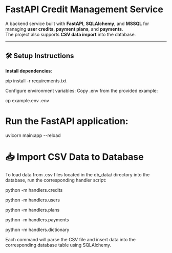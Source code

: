 # FastAPI Credit Management Service

A backend service built with **FastAPI**, **SQLAlchemy**, and **MSSQL** for managing **user credits**, **payment plans**, and **payments**.  
The project also supports **CSV data import** into the database.

---


## 🛠️ Setup Instructions

**Install dependencies**:

   pip install -r requirements.txt
   
Configure environment variables:
Copy .env from the provided example:

cp example.env .env


# Run the FastAPI application:


uvicorn main:app --reload

# 📥 Import CSV Data to Database
To load data from .csv files located in the db_data/ directory into the database, run the corresponding handler script:

python -m handlers.credits

python -m handlers.users

python -m handlers.plans

python -m handlers.payments

python -m handlers.dictionary

Each command will parse the CSV file and insert data into the corresponding database table using SQLAlchemy.
